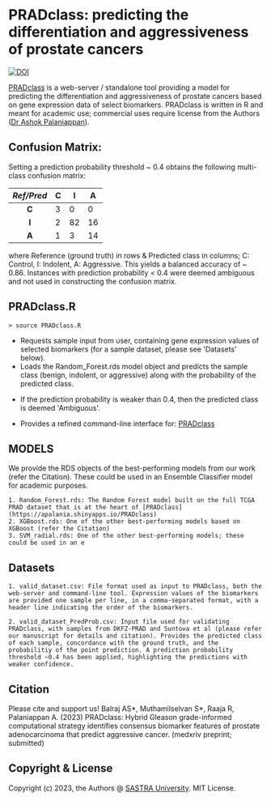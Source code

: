 
# PRADclass: predicting the differentiation and aggressiveness of prostate cancers

[![DOI](https://zenodo.org/badge/DOI/10.5281/zenodo.7844578.svg)](https://doi.org/10.5281/zenodo.7844578)

[PRADclass](https://apalania.shinyapps.io/PRADclass) is a web-server / standalone tool providing a model for predicting the differentiation and aggressiveness of prostate cancers based on gene expression data of select biomarkers. PRADclass is written in R and meant for academic use; commercial uses require license from the Authors ([Dr Ashok Palaniappan](mailto:apalania@scbt.sastra.edu)). 

## Confusion Matrix: 
Setting a prediction probability threshold ~ 0.4 obtains the following multi-class confusion matrix: 

| *Ref/Pred* |C  |I  |A  |
|:---:|---|---|---|
| __C__ |3  |0  |0  |
| __I__ | 2 |82 |16 |
| __A__ | 1 |3  |14 |

where Reference (ground truth) in rows & Predicted class in columns; C: Control, I: Indolent, A: Aggressive.
This yields a balanced accuracy of ~  0.86. Instances with prediction probability < 0.4 were deemed ambiguous and not used in constructing the confusion matrix. 


PRADclass.R
------------

    > source PRADclass.R
    
* Requests sample input from user, containing gene expression values of selected biomarkers (for a sample dataset, please see 'Datasets' below).
* Loads the Random_Forest.rds model object and predicts the sample class (benign, indolent, or aggressive) along with the probability of the predicted class. 
- If the prediction probability is weaker than 0.4, then the predicted class is deemed 'Ambiguous'. 
* Provides a refined command-line interface for: [PRADclass](https://apalania.shinyapps.io/PRADclass) 
    
MODELS
-------

We provide the RDS objects of the best-performing models from our work (refer the Citation). These could be used in an Ensemble Classifier model for academic purposes.
	
    1. Random_Forest.rds: The Random Forest model built on the full TCGA PRAD dataset that is at the heart of [PRADclass](https://apalania.shinyapps.io/PRADclass)
    2. XGBoost.rds: One of the other best-performing models based on XGBoost (refer the Citation)
    3. SVM_radial.rds: One of the other best-performing models; these could be used in an e 


Datasets
--------
    
    1. valid_dataset.csv: File format used as input to PRADclass, both the web-server and command-line tool. Expression values of the biomarkers are provided one sample per line, in a comma-separated format, with a header line indicating the order of the biomarkers. 
        
    2. valid_dataset_PredProb.csv: Input file used for validating PRADclass, with samples from DKFZ-PRAD and Suntova et al (please refer our manuscript for details and citation). Provides the predicted class of each sample, concordance with the ground truth, and the probabilitiy of the point prediction. A prediction probability threshold ~0.4 has been applied, highlighting the predictions with weaker confidence.  
        
Citation
----------

Please cite and support us!
Balraj AS*, Muthamilselvan S*, Raaja R, Palaniappan A. (2023) PRADclass: Hybrid Gleason grade-informed computational strategy identifies consensus biomarker features of prostate adenocarcinoma that predict aggressive cancer. (medxriv preprint; submitted)

Copyright & License
-------------------

Copyright (c) 2023, the Authors @ [SASTRA University](https://www.sastra.edu). MIT License. 


